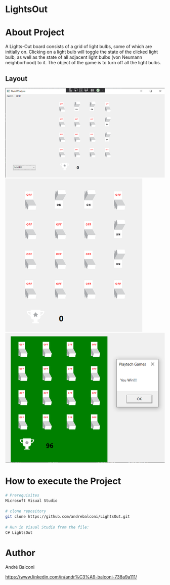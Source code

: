 # LightsOut

# About Project

A Lights-Out board consists of a grid of light bulbs, some of which are initially on. Clicking on a light bulb will toggle the state of the clicked light bulb, as well as the state of all adjacent light bulbs (von Neumann neighborhood) to it. The object of the game is to turn off all the light bulbs.


## Layout
![Web 1](https://github.com/andrebalconi/assets/blob/main/Layout_01.png)
![Web 2](https://github.com/andrebalconi/assets/blob/main/Layout_02.png)
![Web 3](https://github.com/andrebalconi/assets/blob/main/Layout_03.png)

# How to execute the Project

```bash
# Prerequisites
Microsoft Visual Studio

# clone repository
git clone https://github.com/andrebalconi/LightsOut.git

# Run in Visual Studio from the file:
C# LightsOut
```

# Author
André Balconi

https://www.linkedin.com/in/andr%C3%A9-balconi-738a9a111/
